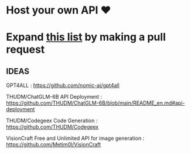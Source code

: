 #  Host your own API :heart:
#  Expand [this list](https://github.com/0ut0flin3/free-api-endpoints/blob/main/free-api-endpoints.json) by making a pull request 




## IDEAS

GPT4ALL : https://github.com/nomic-ai/gpt4all

THUDM/ChatGLM-6B API Deployment : https://github.com/THUDM/ChatGLM-6B/blob/main/README_en.md#api-deployment

THUDM/Codegeex Code Generation : https://github.com/THUDM/Codegeex

VisionCraft Free and Unlimited API for image generation : https://github.com/Metim0l/VisionCraft

